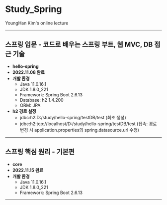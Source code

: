 # Study_Spring
YoungHan Kim's online lecture

----
## 스프링 입문 - 코드로 배우는 스프링 부트, 웹 MVC, DB 접근 기술
* **hello-spring**
* **2022.11.08 완료**
* **개발 환경**
  * Java 11.0.16.1
  * JDK 1.8.0_221
  * Framework: Spring Boot 2.6.13
  * Database: h2 1.4.200
  * ORM: JPA
* **h2 경로 설정**
  * jdbc:h2:D:/study/hello-spring/testDB/test (최초 생성)
  * jdbc:h2:tcp://localhost/D:/study/hello-spring/testDB/test (접속: 경로 변경 시 application.properties의 spring.datasource.url 수정)
----
## 스프링 핵심 원리 - 기본편
* **core**
* **2022.11.15 완료**
* **개발 환경**
  * Java 11.0.16.1
  * JDK 1.8.0_221
  * Framework: Spring Boot 2.6.13
----
